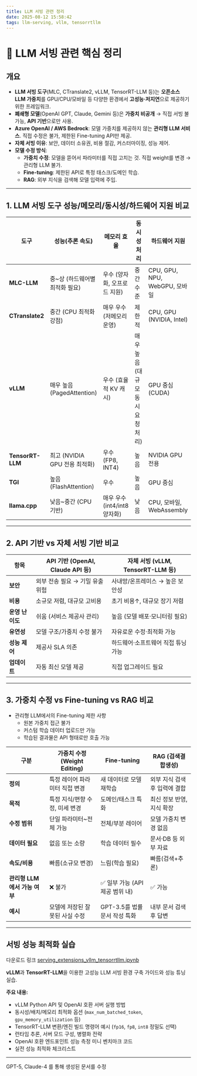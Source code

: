 ```yaml
---
title: LLM 서빙 관련 정리
date: 2025-08-12 15:58:42
tags: llm-serving, vllm, tensorrtllm
---
```


# 📌 LLM 서빙 관련 핵심 정리

## 개요
- **LLM 서빙 도구**(MLC, CTranslate2, vLLM, TensorRT-LLM 등)는 **오픈소스 LLM 가중치**를 GPU/CPU/모바일 등 다양한 환경에서 **고성능·저지연**으로 제공하기 위한 프레임워크.
- **폐쇄형 모델**(OpenAI GPT, Claude, Gemini 등)은 **가중치 비공개** → 직접 서빙 불가능, **API 기반**으로만 사용.
- **Azure OpenAI / AWS Bedrock**: 모델 가중치를 제공하지 않는 **관리형 LLM 서비스**. 직접 수정은 불가, 제한된 Fine-tuning API만 제공.
- **자체 서빙 이유**: 보안, 데이터 소유권, 비용 절감, 커스터마이징, 성능 제어.
- **모델 수정 방식**:
  - **가중치 수정**: 모델을 뜯어서 파라미터를 직접 고치는 것. 직접 weight를 변경 → 관리형 LLM 불가. 
  - **Fine-tuning**: 제한된 API로 특정 태스크/도메인 학습.
  - **RAG**: 외부 지식을 검색해 모델 입력에 주입.

---

## 1. LLM 서빙 도구 성능/메모리/동시성/하드웨어 지원 비교

| 도구 | 성능(추론 속도) | 메모리 효율 | 동시성 처리 | 하드웨어 지원 |
|------|----------------|-------------|-------------|---------------|
| **MLC-LLM** | 중~상 (하드웨어별 최적화 필요) | 우수 (양자화, 오프로드 지원) | 중간 수준 | CPU, GPU, NPU, WebGPU, 모바일 |
| **CTranslate2** | 중간 (CPU 최적화 강점) | 매우 우수 (저메모리 운영) | 제한적 | CPU, GPU (NVIDIA, Intel) |
| **vLLM** | 매우 높음 (PagedAttention) | 우수 (효율적 KV 캐시) | 매우 높음 (대규모 동시 요청 처리) | GPU 중심 (CUDA) |
| **TensorRT-LLM** | 최고 (NVIDIA GPU 전용 최적화) | 우수 (FP8, INT4) | 높음 | NVIDIA GPU 전용 |
| **TGI** | 높음 (FlashAttention) | 우수 | 높음 | GPU 중심 |
| **llama.cpp** | 낮음~중간 (CPU 기반) | 매우 우수 (int4/int8 양자화) | 낮음 | CPU, 모바일, WebAssembly |

---

## 2. API 기반 vs 자체 서빙 기반 비교

  
| 항목 | API 기반 (OpenAI, Claude API 등) | 자체 서빙 (vLLM, TensorRT-LLM 등) |
|------|---------------------------------|-----------------------------------|
| **보안** | 외부 전송 필요 → 기밀 유출 위험 | 사내망/온프레미스 → 높은 보안성 |
| **비용** | 소규모 저렴, 대규모 고비용 | 초기 비용↑, 대규모 장기 저렴 |
| **운영 난이도** | 쉬움 (서비스 제공사 관리) | 높음 (모델 배포·모니터링 필요) |
| **유연성** | 모델 구조/가중치 수정 불가 | 자유로운 수정·최적화 가능 |
| **성능 제어** | 제공사 SLA 의존 | 하드웨어·소프트웨어 직접 튜닝 가능 |
| **업데이트** | 자동 최신 모델 제공 | 직접 업그레이드 필요 |

---

## 3. 가중치 수정 vs Fine-tuning vs RAG 비교

* 관리형 LLM에서의 Fine-tuning 제한 사항
  - 원본 가중치 접근 불가
  - 커스텀 학습 데이터 업로드만 가능
  - 학습된 결과물은 API 형태로만 호출 가능

| 구분 | 가중치 수정 (Weight Editing) | Fine-tuning | RAG (검색결합생성) |
|------|-----------------------------|-------------|--------------------|
| **정의** | 특정 레이어 파라미터 직접 변경 | 새 데이터로 모델 재학습 | 외부 지식 검색 후 입력에 결합 |
| **목적** | 특정 지식/편향 수정, 미세 변경 | 도메인/태스크 특화 | 최신 정보 반영, 지식 확장 |
| **수정 범위** | 단일 파라미터~전체 가능 | 전체/부분 레이어 | 모델 가중치 변경 없음 |
| **데이터 필요** | 없음 또는 소량 | 학습 데이터 필수 | 문서·DB 등 외부 자료 |
| **속도/비용** | 빠름(소규모 변경) | 느림(학습 필요) | 빠름(검색+추론) |
| **관리형 LLM에서 가능 여부** | ❌ 불가 | ✅ 일부 가능 (API 제공 범위 내) | ✅ 가능 |
| **예시** | 모델에 저장된 잘못된 사실 수정 | GPT-3.5를 법률 문서 작성 특화 | 내부 문서 검색 후 답변 |

---

## 서빙 성능 최적화 실습

다운로드 링크 [serving_extensions_vllm_tensorrtllm.ipynb](../ipynb/edit_weight/serving_extensions_vllm_tensorrtllm.ipynb)

**vLLM**과 **TensorRT-LLM**을 이용한 고성능 LLM 서빙 환경 구축 가이드와 성능 튜닝 실습.

**주요 내용:**
- vLLM Python API 및 OpenAI 호환 서버 실행 방법
- 동시성/배치/메모리 최적화 옵션 (`max_num_batched_token`, `gpu_memory_utilization` 등)
- TensorRT-LLM 변환/엔진 빌드 명령어 예시 (`fp16`, `fp8`, `int8` 정밀도 선택)
- 런타임 추론, 서버 모드 구성, 병렬화 전략
- OpenAI 호환 엔드포인트 성능 측정 미니 벤치마크 코드
- 실전 성능 최적화 체크리스트

------
GPT-5, Claude-4 를 통해 생성된 문서를 수정